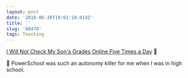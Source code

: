 ```yaml
---
layout: post
date: '2018-06-30T19:01:10.014Z'
title: ''
slug: '68470'
tags: Teaching
---
```

[I Will Not Check My Son&#39;s Grades Online Five Times a Day](https://www.theatlantic.com/national/archive/2013/09/i-will-not-check-my-sons-grades-online-five-times-a-day/279385/) 🔗

🙌 PowerSchool was such an autonomy killer for me when I was in high school.
